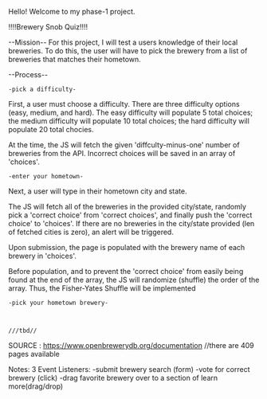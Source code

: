 Hello! Welcome to my phase-1 project.

!!!!Brewery Snob Quiz!!!!

--Mission--
For this project, I will test a users knowledge of their local breweries. To do this, the user will have to pick the brewery from a list of breweries that matches their hometown. 

--Process--

    -pick a difficulty-

First, a user must choose a difficulty. There are three difficulty options (easy, medium, and hard). The easy difficulty will populate 5 total choices; the medium difficulty will populate 10 total choices; the hard difficulty will populate 20 total chocies. 

At the time, the JS will fetch the given 'diffculty-minus-one' number of breweries from the API. Incorrect choices will be saved in an array of 'choices'.


    -enter your hometown-

Next, a user will type in their hometown city and state. 

The JS will fetch all of the breweries in the provided city/state, randomly pick a 'correct choice' from 'correct choices', and finally push the 'correct choice' to 'choices'. If there are no breweries in the city/state provided (len of fetched cities is zero), an alert will be triggered.

Upon submission, the page is populated with the brewery name of each brewery in 'choices'.

Before population, and to prevent the 'correct choice' from easily being found at the end of the array, the JS will randomize (shuffle) the order of the array. Thus, the Fisher-Yates Shuffle will be implemented


    -pick your hometown brewery-



    ///tbd//



SOURCE :
https://www.openbrewerydb.org/documentation
//there are 409 pages available

Notes:
3 Event Listeners:
-submit brewery search (form)
-vote for correct brewery (click)
-drag favorite brewery over to a section of learn more(drag/drop)
